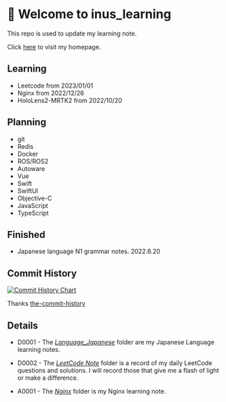 # 👋 Welcome to inus_learning

This repo is used to update my learning note.

Click [here](https://inusturbo.github.io) to visit my homepage.

## Learning

- Leetcode from 2023/01/01
- Nginx from 2022/12/26
- HoloLens2-MRTK2 from 2022/10/20

## Planning

- git
- Redis
- Docker
- ROS/ROS2
- Autoware
- Vue
- Swift
- SwiftUI
- Objective-C
- JavaScript
- TypeScript

## Finished

- Japanese language N1 grammar notes. 2022.6.20

## Commit History

[![Commit History Chart](https://commit-history-api.herokuapp.com/svg?repos=inusturbo/inus_learning&type=Date)](https://the-commit-history.vercel.app/#inusturbo/inus_learning&Date)

Thanks [the-commit-history](https://the-commit-history.vercel.app/)

## Details

- D0001 - The *[Language_Japanese](./D0001-Language_Japanese)* folder are my Japanese Language learning notes.

- D0002 - The *[LeetCode Note](./D0002-LeetCode)* folder is a record of my daily LeetCode questions and solutions. I will record those that give me a flash of light or make a difference.

- A0001 - The *[Nginx](./A0001-Nginx)* folder is my Nginx learning note.

